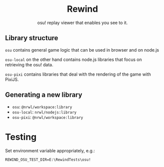<h1 align="center">Rewind</h1>

<p align="center">osu! replay viewer that enables you see to it.</p>

## Library structure

`osu` contains general game logic that can be used in browser and on node.js

`osu-local` on the other hand contains node.js libraries that focus on retrieving the osu! data.

`osu-pixi` contains libraries that deal with the rendering of the game with PixiJS.

## Generating a new library

* `osu`: `@nrwl/workspace:library`
* `osu-local`: `nrwl/nodejs:library`
* `osu-pixi`: `@nrwl/workspace:library`

# Testing

Set environment variable appropriately, e.g.:

```
REWIND_OSU_TEST_DIR=E:\RewindTests\osu!
```
